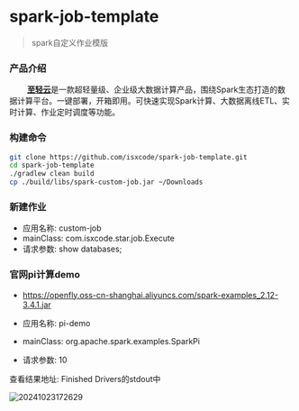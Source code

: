 # spark-job-template

> spark自定义作业模版

### 产品介绍
  
&nbsp;&nbsp;&nbsp;&nbsp;&nbsp;&nbsp;&nbsp; [**至轻云**](https://zhiqingyun.isxcode.com)是一款超轻量级、企业级大数据计算产品，围绕Spark生态打造的数据计算平台。一键部署，开箱即用。可快速实现Spark计算、大数据离线ETL、实时计算、作业定时调度等功能。

### 构建命令

```bash
git clone https://github.com/isxcode/spark-job-template.git
cd spark-job-template
./gradlew clean build
cp ./build/libs/spark-custom-job.jar ~/Downloads
```

### 新建作业

- 应用名称: custom-job
- mainClass: com.isxcode.star.job.Execute
- 请求参数: show databases;

### 官网pi计算demo

- https://openfly.oss-cn-shanghai.aliyuncs.com/spark-examples_2.12-3.4.1.jar

- 应用名称: pi-demo
- mainClass: org.apache.spark.examples.SparkPi
- 请求参数: 10

查看结果地址: Finished Drivers的stdout中

![20241023172629](https://img.isxcode.com/picgo/20241023172629.png)